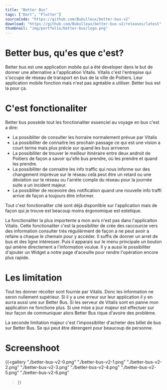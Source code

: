 ```yaml
---
title: "Better Bus"
tags: ["Dart", "Flutter"]
sourceCode: "https://github.com/Bubulleux/better-bus-v2"
download: "https://github.com/Bubulleux/better-bus-v2/releases/latest"
thumbnail: "img/portfolio/better-bus/logo.png"
---
```


# Better bus, qu'es que c'est?

Better bus est une application mobile qui a été developer dans le but
de donner une alternative a l'application Vitalis. Vitalis c'est l'entrepise
qui s'occupe de réseau de transport en bus de la ville de Poitiers. Leur 
application mobile fonction mais n'est pas agréable a utiliser. Better bus est
la pour ça.

# C'est fonctionaliter

Better bus possède tout les fonctionaliter essenciel au voyage en bus c'est a
dire:
- La possibliter de consulter les horraire normalement prévue par Vitalis
- La possibiliter de connaitre les prochain passage ce qui est une vision a
court terme mais plus précie sur quand les bus arriveron
- La possibiliter de trouver le meilleur itinéraire entre deux androit de 
Poitiers de façon a savoir qu'elle bus prendre, où les prendre et quand les 
prendre.
- La possibiliter de connaitre les info traffic qui nous informe sur des
changement imprévue sur le réseau celà peut être un retard ou une déviation
sur le réseau ou l'arrète comple du réseau pour la journée suite a un incident
majeur.
- La possibliter de recevoire des notification quand une nouvelle info traffi
arrive de façon a toujours être informer.

Tout c'est fonctionaliter cité sont déjà disponlible sur l'application mais
de façon qui je trouve est beacoup moins érgonomique est estetique.

La fonctionaliter la plus importente a mon avis n'est pas dans l'applicaiton
Vitalis. Cette fonctionaliter c'est la possibiliter de crée des raccourcie 
vers des information consulter très régulièrment de façon a ne peut avoir
a refaire a chaque le chemain pour y accéder. Il suffis de donner un arret de 
bus et des ligne intéresser. Puis il apparais sur le menu principale un bouton
qui amène directement a l'information voulue. Il y a aussi le possibiliter 
d'ajouter un Widget a notre page d'aceuille pour rendre l'opération encore plus
rapide.

# Les limitation
Tout les donner récolter sont fournie par Vitalis. Donc les information ne
seron nullement supérieur. Si il y a une erreur sur leur application il y en 
aurra aussi une sur Better Bus. Si les serveur de Vitalis sont en panne mon 
application ne fonctione plus. Si une mise a jour majeur est effectuer
sur leur façon de communiquer alors Better Bus rique d'avoire des problème.

La seconde limitation majeur c'est l'impossibliter d'acheter des billet de bus
sur Better Bus. Se qui peut être dérengent pour beaucoup de personne.

# Screenshoot
{{<gallery 
    "./better-bus-v2-0.png"
    "./better-bus-v2-1.png"
    "./better-bus-v2-2.png"
    "./better-bus-v2-3.png"
    "./better-bus-v2-4.png"
    "./better-bus-v2-5.png"
    "./better-bus-v2-6.png"
>}}



